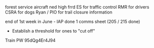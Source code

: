 forest service
aircraft
ned high
frrd
ES for traffic control
RMR for drivers
CSRA for dogs
Ryan / PIO for trail closure information

end of 1st week in June - IAP done
1 comms sheet (205 / 215 done)

- Establish a threshold for ones to "cut off"

Train PW
95dQg4Er4J94
